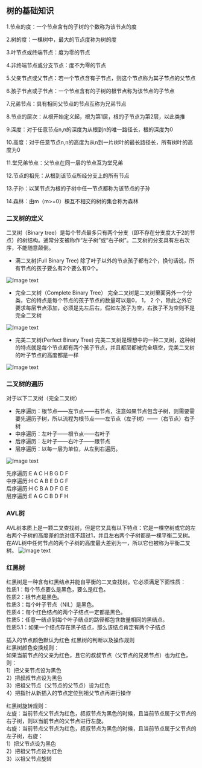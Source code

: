 ## 树的基础知识

1.节点的度：一个节点含有的子树的个数称为该节点的度

2.树的度：一棵树中，最大的节点度称为树的度

3.叶节点或终端节点：度为零的节点

4.非终端节点或分支节点：度不为零的节点

5.父亲节点或父节点：若一个节点含有子节点，则这个节点称为其子节点的父节点

6.孩子节点或子节点：一个节点含有的子树的根节点称为该节点的子节点

7.兄弟节点：具有相同父节点的节点互称为兄弟节点

8.节点的层次：从根开始定义起，根为第1层，根的子节点为第2层，以此类推

9.深度：对于任意节点n,n的深度为从根到n的唯一路径长，根的深度为0

10.高度：对于任意节点n,n的高度为从n到一片树叶的最长路径长，所有树叶的高度为0

11.堂兄弟节点：父节点在同一层的节点互为堂兄弟

12.节点的祖先：从根到该节点所经分支上的所有节点

13.子孙：以某节点为根的子树中任一节点都称为该节点的子孙

14.森林：由m（m>=0）棵互不相交的树的集合称为森林


### 二叉树的定义

   二叉树（Binary tree）是每个节点最多只有两个分支（即不存在分支度大于2的节点）的树结构。通常分支被称作“左子树”或“右子树”。二叉树的分支具有左右次序，不能随意颠倒。
   
   * 满二叉树(Full Binary Tree)
   除了叶子以外的节点孩子都有2个，换句话说，所有节点的孩子要么有2个要么有0个。
   
   ![Image text](https://github.com/Aaronlllao/DataStructure/blob/master/%E6%A0%91/picture/Full-Binary-Tree.png)    
   
   * 完全二叉树（Complete Binary Tree）
   完全二叉树是二叉树里面另外一个分类，它的特点是每个节点的孩子节点的数量可以是0， 1， 2 个，除此之外它要求每层节点添加，必须是先左后右，假如左孩子为空，右孩子不为空则不是完全二叉树    
   
   ![Image text]( https://github.com/Aaronlllao/DataStructure/blob/master/%E6%A0%91/picture/complete-full-trees1.png)   
    
   * 完美二叉树(Perfect Binary Tree)
   完美二叉树是理想中的一种二叉树，这种树的特点就是每个节点都有两个孩子节点，并且都层都被完全填空，完美二叉树的叶子节点的高度都是一样  
   
   ![Image text](https://github.com/Aaronlllao/DataStructure/blob/master/%E6%A0%91/picture/perfect-binary-tree.png)
  
   
### 二叉树的遍历

对于以下二叉树（完全二叉树）
* 先序遍历：根节点——左节点——右节点，注意如果节点包含子树，则需要需要先遍历子树，所以流程为根节点——左节点（左子树）——（右节点）右子树  
* 中序遍历：左叶子——根节点——右叶子
* 后序遍历：左叶子——右叶子——跟节点
* 层序遍历：以每一层为单位，从左到右遍历。

 ![Image text](https://github.com/Aaronlllao/DataStructure/blob/master/%E6%A0%91/picture/Complete%20Binary%20Tree.png)
 
 先序遍历:E A C H B G D F  
 中序遍历:H C A B E D G F    
 后序遍历:H C B A D F G E    
 层序遍历:E A G C B D F H    

### AVL树  
AVL树本质上是一颗二叉查找树，但是它又具有以下特点：它是一棵空树或它的左右两个子树的高度差的绝对值不超过1，并且左右两个子树都是一棵平衡二叉树。在AVL树中任何节点的两个子树的高度最大差别为一，所以它也被称为平衡二叉树。
![Image text](https://github.com/Aaronlllao/DataStructure/blob/master/%E6%A0%91/picture/bst%20avl.png)

### 红黑树  
红黑树是一种含有红黑结点并能自平衡的二叉查找树。它必须满足下面性质：  
性质1：每个节点要么是黑色，要么是红色。  
性质2：根节点是黑色。  
性质3：每个叶子节点（NIL）是黑色。  
性质4：每个红色结点的两个子结点一定都是黑色。  
性质5：任意一结点到每个叶子结点的路径都包含数量相同的黑结点。  
性质5.1：如果一个结点存在黑子结点，那么该结点肯定有两个子结点  

插入的节点颜色默认为红色
红黑树的判断以及操作规则  
红黑树颜色变换规则：  
如果当前节点的父亲为红色，且它的叔叔节点（父节点的兄弟节点）也为红色，则：    
1）把父亲节点设为黑色  
2）把叔叔节点设为黑色  
3）把祖父节点（父节点的父节点）设为红色  
4）把指针从新插入的节点定位到祖父节点再进行操作  

红黑树旋转规则：  
左旋：当前节点父节点为红色，叔叔节点为黑色的时候，且当前节点属于父节点的右子树，则以当前节点的父节点进行左旋。  
右旋：当前节点父节点为红色，叔叔节点为黑色的时候，且当前节点属于父节点的左子树，右旋：  
1）把父节点设为黑色  
2）把祖父节点设为红色  
3）以祖父节点旋转  

